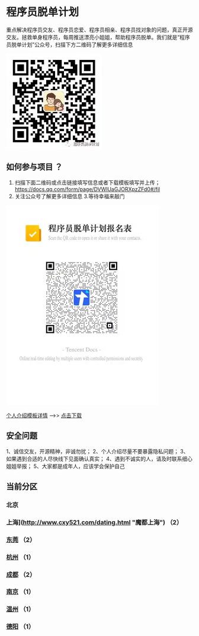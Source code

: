 # 程序员脱单计划


重点解决程序员交友、程序员恋爱、程序员相亲、程序员找对象的问题，真正开源交友。拯救单身程序员，每周推送漂亮小姐姐，帮助程序员脱单。我们就是“程序员脱单计划”公众号，扫描下方二维码了解更多详细信息

![](https://github.com/ityouknow/programmer-not-lonely/blob/main/image/publicNo.jpg)


## 如何参与项目 ？

1. 扫描下面二维码或点击链接填写信息或者下载模板填写并上传；https://docs.qq.com/form/page/DVWlUaGJORXpzZFd0#/fil
2. 关注公众号了解更多详细信息
3.等待幸福来敲门
   
![](https://github.com/ityouknow/programmer-not-lonely/blob/main/image/message.jpg)

 [个人介绍模板详情](./个人信息模板.md "下载个人介绍模板") -->>  [点击下载](./个人信息模板.md "下载个人介绍模板") 

## 安全问题 

1、诚信交友，开源精神，非诚勿扰；
2、个人介绍尽量不要暴露隐私问题；
3、如果遇到合适的人尽快线下见面确认真实；
4、遇到不诚实的人，请及时联系细心姐姐举报；
5、大家都是成年人，应该学会保护自己

##  当前分区

### 北京

### 上海](http://www.cxy521.com/dating.html "魔都上海") （2）

### [东莞](http://www.cxy521.com/dating.html "东莞") （2）

### [杭州](http://www.cxy521.com/dating.html "小天堂杭州") （1）

### [成都](http://www.cxy521.com/dating.html "美食盲盒成都") （2）

### [南京](http://www.cxy521.com/dating.html "六朝古都") （1）

### [温州](http://www.cxy521.com/dating.html "黄鹤故乡温州") （1）

### [德阳](http://www.cxy521.com/dating.html "温暖小城德阳") （1）
